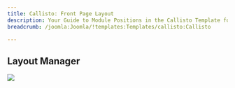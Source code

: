 ```yaml
---
title: Callisto: Front Page Layout
description: Your Guide to Module Positions in the Callisto Template for Joomla
breadcrumb: /joomla:Joomla/!templates:Templates/callisto:Callisto

---
```


Layout Manager
-----

![][positions]

[positions]: assets/layout_front.jpeg

